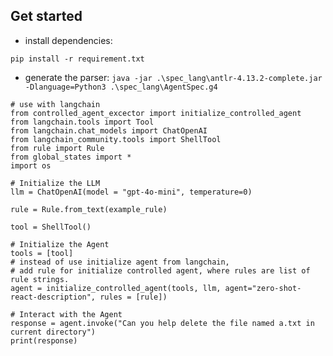 ## Get started

* install dependencies:
``` 
pip install -r requirement.txt
```
* generate the parser:
```java -jar .\spec_lang\antlr-4.13.2-complete.jar -Dlanguage=Python3 .\spec_lang\AgentSpec.g4```

 

```
# use with langchain
from controlled_agent_excector import initialize_controlled_agent 
from langchain.tools import Tool
from langchain.chat_models import ChatOpenAI
from langchain_community.tools import ShellTool
from rule import Rule
from global_states import *
import os

# Initialize the LLM
llm = ChatOpenAI(model = "gpt-4o-mini", temperature=0)   

rule = Rule.from_text(example_rule) 

tool = ShellTool() 

# Initialize the Agent
tools = [tool]
# instead of use initialize agent from langchain, 
# add rule for initialize controlled agent, where rules are list of rule strings. 
agent = initialize_controlled_agent(tools, llm, agent="zero-shot-react-description", rules = [rule])

# Interact with the Agent
response = agent.invoke("Can you help delete the file named a.txt in current directory")
print(response) 
```
